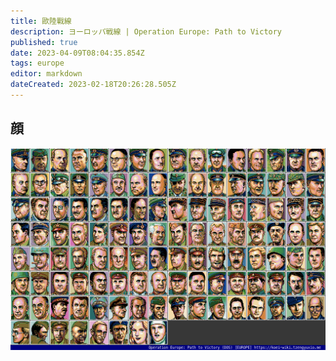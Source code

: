 ```yaml
---
title: 歐陸戰線
description: ヨーロッパ戦線 | Operation Europe: Path to Victory
published: true
date: 2023-04-09T08:04:35.854Z
tags: europe
editor: markdown
dateCreated: 2023-02-18T20:26:28.505Z
---
```


## 顔

![europe_dos_f00-index-noted.png](/assets/faces/00indexes/europe_dos_f00-index-noted.png)
